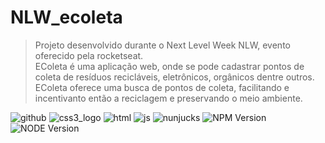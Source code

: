 # NLW_ecoleta
>Projeto desenvolvido durante o Next Level Week NLW, evento oferecido pela rocketseat.<br>
EColeta é uma aplicação web, onde se pode cadastrar pontos de coleta de resíduos recicláveis, eletrônicos, orgânicos dentre outros.
EColeta oferece uma busca de pontos de coleta, facilitando e incentivanto então a reciclagem e preservando o meio ambiente.

![github][img-github]
![css3_logo][img-css]
![html][img-html]
![js][img-js]
![nunjucks][img-nunjucks]
![NPM Version][img-npm]
![NODE Version][img-node]





[img-github]: https://github.com/favicon.ico
[img-npm]: https://img.shields.io/static/v1?label=npm&message=v6.4.14&color=green
[img-node]: https://img.shields.io/static/v1?label=node&message=v12.18.0&color=green
[img-css]: https://user-images.githubusercontent.com/42524755/84093323-468a9380-a9d0-11ea-905b-658914d470c7.png
[img-html]: https://user-images.githubusercontent.com/42524755/84093467-a97c2a80-a9d0-11ea-937b-a81b8cf2c0a0.png
[img-js]: https://user-images.githubusercontent.com/42524755/84093913-ebf23700-a9d1-11ea-9cd7-f0333994d217.png
[img-nunjucks]: https://user-images.githubusercontent.com/42524755/84093972-0af0c900-a9d2-11ea-81b1-ca47622166e2.png
